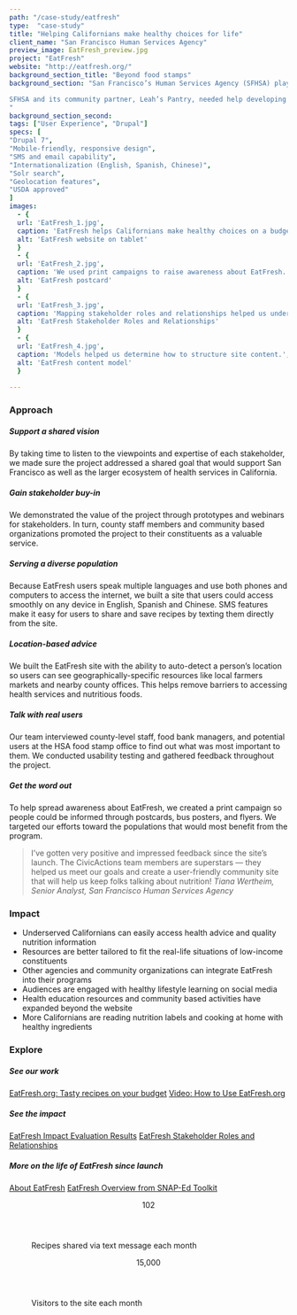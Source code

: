 ```yaml
---
path: "/case-study/eatfresh"
type:  "case-study"
title: "Helping Californians make healthy choices for life"
client_name: "San Francisco Human Services Agency"
preview_image: EatFresh_preview.jpg
project: "EatFresh"
website: "http://eatfresh.org/"
background_section_title: "Beyond food stamps"
background_section: "San Francisco’s Human Services Agency (SFHSA) plays an important role in helping low-income residents get access to services that keep them healthy, including the CalFresh food stamp program. But CalFresh users are often faced with significant time and budget constraints when trying to make healthy choices. 

SFHSA and its community partner, Leah’s Pantry, needed help developing a resource for low-income Californians that would complement the CalFresh program and integrate with other community health initiatives. SFHSA wanted to create an online platform that would help users find healthy, low-cost recipes and get advice from nutrition experts. This resource would need to be accessible across many devices, languages, and cultures to meet the needs of California’s diverse low-income population.
"
background_section_second: 
tags: ["User Experience", "Drupal"]
specs: [
"Drupal 7",
"Mobile-friendly, responsive design",
"SMS and email capability", 
"Internationalization (English, Spanish, Chinese)", 
"Solr search", 
"Geolocation features", 
"USDA approved"
]
images:
  - {
  url: 'EatFresh_1.jpg', 
  caption: 'EatFresh helps Californians make healthy choices on a budget.', 
  alt: 'EatFresh website on tablet'
  }
  - {
  url: 'EatFresh_2.jpg', 
  caption: 'We used print campaigns to raise awareness about EatFresh.', 
  alt: 'EatFresh postcard'
  }
  - {
  url: 'EatFresh_3.jpg', 
  caption: 'Mapping stakeholder roles and relationships helped us understand all the goals for the site.', 
  alt: 'EatFresh Stakeholder Roles and Relationships'
  }
  - {
  url: 'EatFresh_4.jpg', 
  caption: 'Models helped us determine how to structure site content.', 
  alt: 'EatFresh content model'
  }
  
---
```


### Approach

##### Support a shared vision
By taking time to listen to the viewpoints and expertise of each stakeholder, we made sure the project addressed a shared goal that would support San Francisco as well as the larger ecosystem of health services in California.

##### Gain stakeholder buy-in
We demonstrated the value of the project through prototypes and webinars for stakeholders. In turn, county staff members and community based organizations promoted the project to their constituents as a valuable service.

##### Serving a diverse population 
Because EatFresh users speak multiple languages and use both phones and computers to access the internet, we built a site that users could access smoothly on any device in English, Spanish and Chinese. SMS features make it easy for users to share and save recipes by texting them directly from the site.

##### Location-based advice
We built the EatFresh site with the ability to auto-detect a person’s location so users can see geographically-specific resources like local farmers markets and nearby county offices. This helps remove barriers to accessing health services and nutritious foods.

##### Talk with real users
Our team interviewed county-level staff, food bank managers, and potential users at the HSA food stamp office to find out what was most important to them. We conducted usability testing and gathered feedback throughout the project.

##### Get the word out
To help spread awareness about EatFresh, we created a print campaign so people could be informed through postcards, bus posters, and flyers. We targeted our efforts toward the populations that would most benefit from the program.

<blockquote>
I’ve gotten very positive and impressed feedback since the site’s launch. The CivicActions team members are superstars — they helped us meet our goals and create a user-friendly community site that will help us keep folks talking about nutrition!
<cite> Tiana Wertheim,  Senior Analyst, San Francisco Human Services Agency </cite>
</blockquote>

### Impact
* Underserved Californians can easily access health advice and quality nutrition information 
* Resources are better tailored to fit the real-life situations of low-income constituents
* Other agencies and community organizations can integrate EatFresh into their programs
* Audiences are engaged with healthy lifestyle learning on social media
* Health education resources and community based activities have expanded beyond the website
* More Californians are reading nutrition labels and cooking at home with healthy ingredients


### Explore
##### See our work
[EatFresh.org: Tasty recipes on your budget](http://eatfresh.org/)
[Video: How to Use EatFresh.org](https://www.youtube.com/watch?time_continue=9&v=fIMymbhXBgk)

##### See the impact
[EatFresh Impact Evaluation Results](http://leahspantrysf.org/blog/2014/11/18/eatfreshorg-impact-evaluation-results)
[EatFresh Stakeholder Roles and Relationships](https://drive.google.com/open?id=1eBPbDzOGkJZfoF9v25Lk4iLI6bkK6aG7)

##### More on the life of EatFresh since launch
[About EatFresh](http://leahspantrysf.org/about-eatfresh/)
[EatFresh Overview from SNAP-Ed Toolkit](https://snapedtoolkit.org/interventions/programs/eatfresh/)
 
<figure>
  <div> 
    <header>102</header>
    <p>Recipes shared via text message each month<p>
  </div>
  <div> 
      <header>15,000</header>
      <p>Visitors to the site each month<p>
  </div>
</figure>
